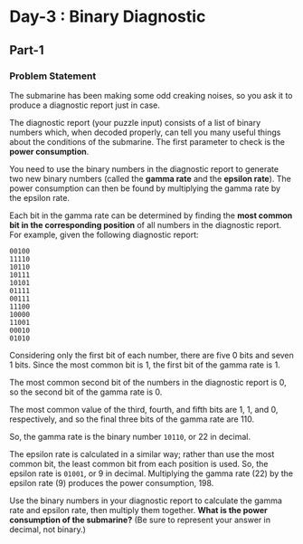 # Day-3 : Binary Diagnostic
## Part-1
### Problem Statement

The submarine has been making some odd creaking noises, so you ask it to produce a diagnostic report just in case.

The diagnostic report (your puzzle input) consists of a list of binary numbers which, when decoded properly, can tell you many useful things about the conditions of the submarine. The first parameter to check is the **power consumption**.

You need to use the binary numbers in the diagnostic report to generate two new binary numbers (called the **gamma rate** and the **epsilon rate**). The power consumption can then be found by multiplying the gamma rate by the epsilon rate.

Each bit in the gamma rate can be determined by finding the **most common bit in the corresponding position** of all numbers in the diagnostic report. For example, given the following diagnostic report:

```
00100
11110
10110
10111
10101
01111
00111
11100
10000
11001
00010
01010
```
Considering only the first bit of each number, there are five 0 bits and seven 1 bits. Since the most common bit is 1, the first bit of the gamma rate is 1.

The most common second bit of the numbers in the diagnostic report is 0, so the second bit of the gamma rate is 0.

The most common value of the third, fourth, and fifth bits are 1, 1, and 0, respectively, and so the final three bits of the gamma rate are 110.

So, the gamma rate is the binary number `10110`, or 22 in decimal.

The epsilon rate is calculated in a similar way; rather than use the most common bit, the least common bit from each position is used. So, the epsilon rate is `01001`, or 9 in decimal. Multiplying the gamma rate (22) by the epsilon rate (9) produces the power consumption, 198.

Use the binary numbers in your diagnostic report to calculate the gamma rate and epsilon rate, then multiply them together. **What is the power consumption of the submarine?** (Be sure to represent your answer in decimal, not binary.)
